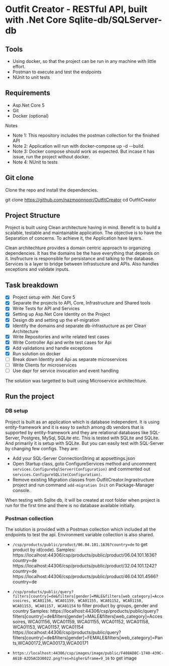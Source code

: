 # Outfit Creator - RESTful API, built with .Net Core Sqlite-db/SQLServer-db

## Tools
- Using docker, so that the project can be run in any machine with little effort.
- Postman to execute and test the endpoints
- NUnit to unit tests

## Requirements
- Asp.Net Core 5
- Git
- Docker (optional)

Notes
- Note 1: This repository includes the postman collection for the finished API
- Note 2: Application will run with docker-compose up -d --build.
- Note 3: Docker compose should work as expected. But incase it has issue, run the project without docker. 
- Note 4: NUnit to tests 

## Git clone
Clone the repo and install the dependencies.

git clone https://github.com/nazmoonnoor/OutfitCreator
cd OutfitCreator


## Project Structure
Project is built using Clean architecture having in mind. Benefit is to build a scalable, testable and maintainable application. The objective is to have the Separation of concerns. To achieve it, the Application have layers.

Clean architechture provides a domain centric approach to organizing dependencies. It has the domains be the have everything that depends on it.
Insfructure is responsible for persistance and talking to the database.
Services is a layer to bridge between Infrastucture and APIs. Also handles exceptions and validate inputs.


## Task breakdown
- [x] Project setup with .Net Core 5
- [x] Separate the projects to API, Core, Infrastructure and Shared tools
- [x] Write Tests for API and Services
- [x] Setting up Asp.Net Core Identity on the Project
- [x] Design db and setting up the ef-migration
- [x] Identify the domains and separate db-infrastucture as per Clean Architecture
- [x] Write Repositories and write related test cases
- [x] Write Controller Api and write test cases for Api
- [x] Add validations and handle exceptions
- [x] Run solution on docker
- [ ] Break down Identity and Api as separate microservices
- [ ] Write Clients for microservices
- [ ] Use dapr for service invocation and event handling

The solution was targetted to built using Microservice architechture.

## Run the project

### DB setup
Project is built as an application which is database independent. It is using entity-framework and it is easy to switch among db vendors that is supported by entity-framework and they are relational databases like SQL-Server, Postgres, MySql, SQLite etc.
This is tested with SQLite and SQLite. And primarily it is setup with SQLite. But you can easily test with SQL-Server by changing few configs. They are:
- Add your SQL-Server ConnectionString at appsettings.json
- Open Startup class, goto ConfigureServices method and uncomment `services.ConfigureSqlServer(Configuration)` and commented out `services.ConfigureSQLite(Configuration)`.
- Remove existing Migration classes from OutfitCreator.Ingrastructure project and run command `add-migration Init` on Package-Manager console.

When testing with Sqlite db, it will be created at root folder when project is run for the first time and there is no database available initially.

### Postman collection
The solution is provided with a Postman collection which included all the endpoints to test the api. Environment variable collection is also shared.
- `/csp/products/public/product/06.04.101.1636?country=de` to get product by id(code).
	Samples:
	https://localhost:44306/csp/products/public/product/06.04.101.1636?country=de
	https://localhost:44306/csp/products/public/product/32.04.101.1242?country=de
	https://localhost:44306/csp/products/public/product/46.04.101.4566?country=de

- `/csp/products/public/query?filters[country]=de&filters[gender]=MALE&filters[web_category]=Accessoires, WCA01156, WCA01159, WCA01155, WCA01152, WCA01158, WCA01153, WCA01157, WCA01154` 
to filter product by groups, gender and country
	Samples:
	https://localhost:44306/csp/products/public/query?filters[country]=de&filters[gender]=MALE&filters[web_category]=Accessoires, WCA01156, WCA01159, WCA01155, WCA01152, WCA01158, WCA01153, WCA01157, WCA01154
	https://localhost:44306/csp/products/public/query?filters[country]=de&filters[gender]=FEMALE&filters[web_category]=Pants,WCA00172,WCA00173,WCA00171

- `https://localhost:44306/csp/images/image/public/F408AD8C-1740-439C-A61B-A2D5ACD30022.png?res=higher&frame=9_16`	to get image 
